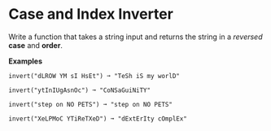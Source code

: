 # Case and Index Inverter

Write a function that takes a string input and returns the string in a *reversed* **case** and **order**.

**Examples**

```
invert("dLROW YM sI HsEt") ➞ "TeSh iS my worlD"

invert("ytInIUgAsnOc") ➞ "CoNSaGuiNiTY"

invert("step on NO PETS") ➞ "step on NO PETS"

invert("XeLPMoC YTiReTXeD") ➞ "dExtErIty cOmplEx"
```

